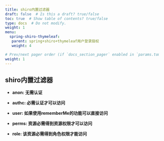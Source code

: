 ```yaml
---
title: shiro内置过滤器
draft: false  # Is this a draft? true/false
toc: true  # Show table of contents? true/false
type: docs  # Do not modify.
weight: 1
menu:
  spring-shiro-thymeleaf:
   parent: spring+shiro+thymeleaf用户登录授权
   weight: 4

# Prev/next pager order (if `docs_section_pager` enabled in `params.toml`)
weight: 1
---
```



## shiro内置过滤器

*  **anon:	无需认证**


*  **authc:	必需认证才可以访问**


*  **user:	如果使用rememberMe的功能可以直接访问**


*  **perms:	资源必需得到资源权限才可以访问**


*  **role:   该资源必需得到角色权限才能访问**